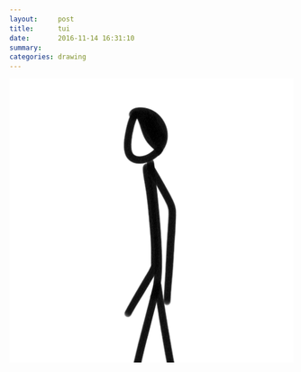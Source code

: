 ```yaml
---
layout:     post
title:      tui
date:       2016-11-14 16:31:10
summary:    
categories: drawing
---
```

![tui](/images/diary/tui.png "GET UP!")

